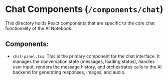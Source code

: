 # Chat Components (`/components/chat`)

This directory holds React components that are specific to the core chat functionality of the AI Notebook.

## Components:

-   `chat-panel.tsx`: This is the primary component for the chat interface. It manages the conversation state (messages, loading status), handles user input, renders the message history, and orchestrates calls to the AI backend for generating responses, images, and audio.
